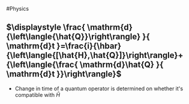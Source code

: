 #Physics 
## $\displaystyle \frac{ \mathrm{d}{\left\langle{\hat{Q}}\right\rangle} }{ \mathrm{d}t }=\frac{i}{\hbar}{\left\langle{[\hat{H},\hat{Q}]}\right\rangle}+{\left\langle{\frac{ \mathrm{d}\hat{Q} }{ \mathrm{d}t }}\right\rangle}$
* Change in time of a quantum operator is determined on whether it's compatible with $\displaystyle \hat{H}$